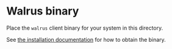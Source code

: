 # Walrus binary

Place the `walrus` client binary for your system in this directory.

See [the installation
documentation](https://mystenlabs.github.io/walrus-docs/usage/installation.html) for how to obtain
the binary.
